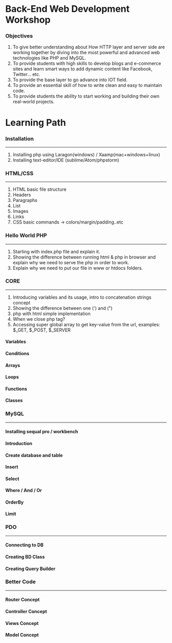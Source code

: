 # Back-End Web Development Workshop

### Objectives

1. To give better understanding about How HTTP layer and server side are working together by diving into the most powerful and advanced web technologies like PHP and MySQL.
2. To provide students with high skills to develop blogs and e-commerce sites and learn smart ways to add dynamic content like Facebook, Twitter… etc.
3. To provide the base layer to go advance into IOT field.
4. To provide an essential skill of how to write clean and easy to maintain code.
5. To provide students the ability to start working and building their own real-world projects.

# Learning Path

### Installation
---
1. Installing php using Laragon(windows) / Xaamp(mac+windows+linux)
2. Installing text-editor/IDE (sublime/Atom/phpstorm)

### HTML/CSS
---
1. HTML basic file structure
2. Headers
3. Paragraphs
4. List
5. Images
6. Links
7. CSS basic commands -> colors/margin/padding..etc

### Hello World PHP
---

1. Starting with index.php file and explain it.
2. Showing the difference between running html & php in browser and explain why we need to serve the php in order to work.
3. Explain why we need to put our file in www or htdocs folders.

### CORE
---
1. Introducing variables and its usage, intro to concatenation strings concept
2. Showing the difference between one (') and (")
3. php with html simple implementation
4. When we close php tag?
5. Accessing super global array to get key-value from the url, examples: $_GET, $_POST, $_SERVER

#### Variables
#### Conditions
#### Arrays
#### Loops
#### Functions
#### Classes

### MySQL
---
#### Installing sequal pro / workbench
#### Introduction
#### Create database and table
#### Insert
#### Select
#### Where / And / Or
#### OrderBy
#### Limit

### PDO
---
#### Connecting to DB
#### Creating BD Class
#### Creating Query Builder

### Better Code
---
#### Router Concept
#### Controller Concept
#### Views Concept
#### Model Concept